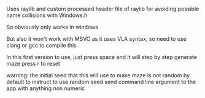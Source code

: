Uses raylib and custom processed header file of raylib for avoiding possible name collisions with Windows.h

So obviously only works in windows

But also it won't work with MSVC as it uses VLA syntax, so need to use clang or gcc to compile this


In this first version to use, 
just press space and it will step by step generate maze
press r to reset 

warning: the initial seed that this will use to make maze is not random by default
to instruct to use random seed send command line argument to the app with anything non numeric
